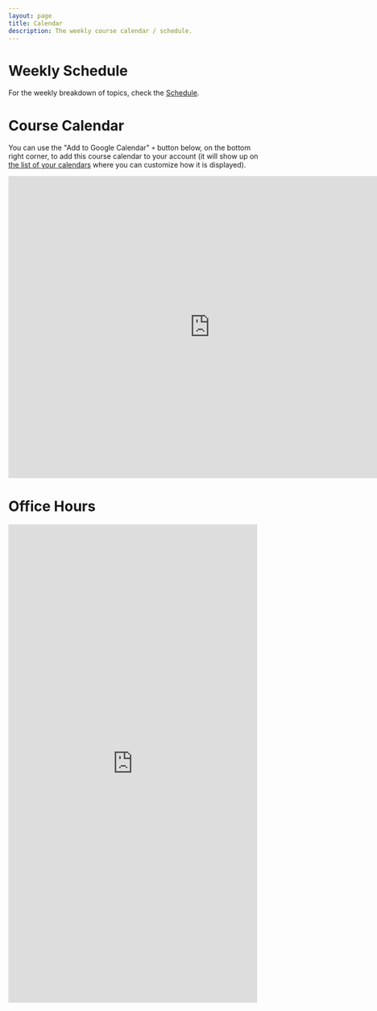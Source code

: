 ```yaml
---
layout: page
title: Calendar
description: The weekly course calendar / schedule.
---
```


# Weekly Schedule

For the weekly breakdown of topics, check the [Schedule](schedule.md).

# Course Calendar
You can use the "Add to Google Calendar" `+` button below, on the bottom right corner, to add this course calendar to your account 
(it will show up on [the list of your calendars](https://calendar.google.com) where you can customize how it is displayed). 
<iframe src="https://calendar.google.com/calendar/embed?src=c_mjvfh3o7c7rfqo9p25dajurg7s%40group.calendar.google.com&ctz=America%2FLos_Angeles" style="border: 0" width="800" height="600" frameborder="0" scrolling="no"></iframe>

# Office Hours

<iframe src="https://docs.google.com/spreadsheets/d/e/2PACX-1vRu_Foc4EPwRewmP19giNIRHykC5bd3SHcruZYwhdBTyg0v_A3mS6HQ-jNUv3a42GGkFrcLpz8qjqEi/pubhtml?gid=0&single=true" style="border: 0" width="98%" height="950px" frameborder="0" scrolling="yes"></iframe>

